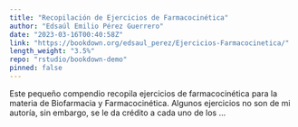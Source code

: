 ```yaml
---
title: "Recopilación de Ejercicios de Farmacocinética"
author: "Edsaúl Emilio Pérez Guerrero"
date: "2023-03-16T00:40:58Z"
link: "https://bookdown.org/edsaul_perez/Ejercicios-Farmacocinetica/"
length_weight: "3.5%"
repo: "rstudio/bookdown-demo"
pinned: false
---
```


Este pequeño compendio recopila ejercicios de farmacocinética para la materia de Biofarmacia y Farmacocinética. Algunos ejercicios no son de mi autoría, sin embargo, se le da crédito a cada uno de los ...
